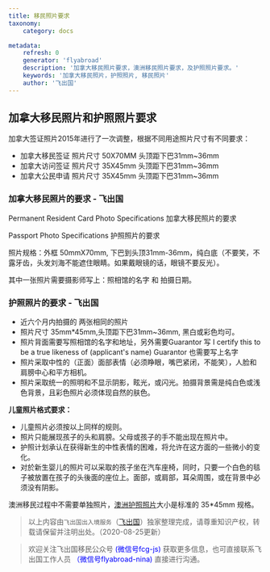 ```yaml
---
title: 移民照片要求
taxonomy:
    category: docs

metadata:
    refresh: 0
    generator: 'flyabroad'
    description: '加拿大移民照片要求，澳洲移民照片要求，及护照照片要求。'
    keywords: '加拿大移民照片，护照照片, 移民照片'
    author: '飞出国'
---
```


## 加拿大移民照片和护照照片要求

加拿大签证照片2015年进行了一次调整，根据不同用途照片尺寸有不同要求：

* 加拿大移民签证 照片尺寸 50X70MM 头顶距下巴31mm~36mm
* 加拿大访问签证 照片尺寸 35X45mm 头顶距下巴31mm~36mm
* 加拿大公民申请 照片尺寸 35X45mm 头顶距下巴31mm~36mm

### 加拿大移民照片的要求 - 飞出国

Permanent Resident Card Photo Specifications 加拿大移民照片的要求

Passport Photo Specifications 护照照片的要求

照片规格：外框 50mmX70mm, 下巴到头顶31mm-36mm，纯白底（不要笑，不露牙齿，头发刘海不能遮住眼睛。如果戴眼镜的话，眼镜不要反光）。

其中一张照片需要摄影师写上：照相馆的名字 和 拍摄日期。

### 护照照片的要求 - 飞出国

- 近六个月内拍摄的 两张相同的照片
- 照片尺寸 35mm*45mm,头顶距下巴31mm~36mm, 黑白或彩色均可。
- 照片背面需要写照相馆的名字和地址，另外需要Guarantor 写 I certify this to be a true likeness of (applicant's name) Guarantor 也需要写上名字
- 照片采取中性的（正面）面部表情（必须睁眼，嘴巴紧闭，不能笑），人脸和肩膀中心和平方相机。
- 照片采取统一的照明和不显示阴影，眩光，或闪光。拍摄背景需是纯白色或浅色背景，且彩色照片必须体现自然的肤色。

**儿童照片格式要求：**

- 儿童照片必须按以上同样的规则。
- 照片只能展现孩子的头和肩膀。父母或孩子的手不能出现在照片中。
- 护照计划承认在获得新生的中性表情的困难，将允许在这方面的一些微小的变化。
- 对於新生婴儿的照片可以采取的孩子坐在汽车座椅，同时，只要一个白色的毯子被放置在孩子的头後面的座位上。面部，或肩部，耳朵周围，或在背景中必须没有阴影。

澳洲移民过程中不需要单独照片，[澳洲护照照片]大小是标准的 35*45mm 规格。

> 以上内容由`飞出国出入境服务`（[飞出国](flyabroad.io)）独家整理完成，请尊重知识产权，转载请保留并注明出处。（2020-08-25更新）

> 欢迎关注飞出国移民公众号 <font color=Blue>(微信号fcg-js)</font> 获取更多信息，也可直接联系飞出国工作人员 <font color=Blue>（微信号flyabroad-nina)</font> 直接进行沟通。

[澳洲护照照片]: http://bbs.fcgvisa.com/t/topic/1978/?target=blank